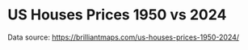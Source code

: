 # US Houses Prices 1950 vs 2024

Data source: https://brilliantmaps.com/us-houses-prices-1950-2024/
